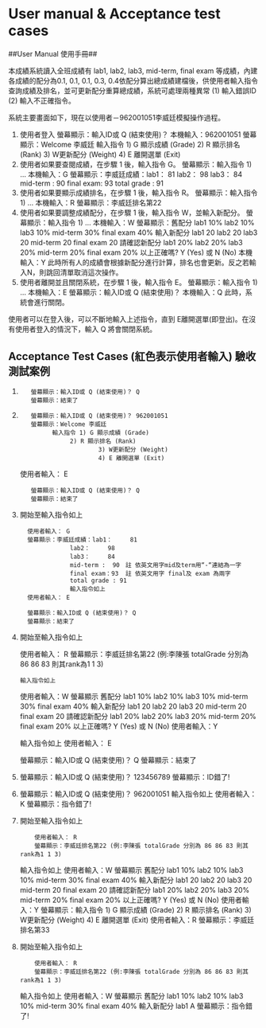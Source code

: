 User manual & Acceptance test cases
=====

##User Manual 使用手冊##

本成績系統讀入全班成績有 lab1, lab2, lab3, mid-term, final exam 等成績，內建各成績的配分為0.1, 0.1, 0.1, 0.3, 0.4依配分算出總成績建檔後，供使用者輸入指令查詢成績及排名，並可更新配分重算總成績，系統可處理兩種異常 (1) 輸入錯誤ID (2) 輸入不正確指令。

系統主要畫面如下，現在以使用者－962001051李威廷模擬操作過程。

1. 使用者登入
        螢幕顯示：輸入ID或 Q (結束使用)？
        本機輸入：962001051
        螢幕顯示：Welcome 李威廷
                  輸入指令 1) G 顯示成績 (Grade)
                           2) R 顯示排名 (Rank)
                           3) W更新配分 (Weight)
                           4) E 離開選單 (Exit)
2. 使用者如果要查閱成績，在步驟 1 後，輸入指令 G。
        螢幕顯示：輸入指令 1) … 
        本機輸入：G
        螢幕顯示：李威廷成績：lab1：     81
                              lab2：     98
                              lab3：     84
                              mid-term :  90
                              final exam:  93
                              total grade :  91
3. 使用者如果要顯示成績排名，在步驟 1 後，輸入指令 R。
    螢幕顯示：輸入指令 1) … 
    本機輸入：R
    螢幕顯示：李威廷排名第22
4. 使用者如果要調整成績配分，在步驟 1 後，輸入指令 W，並輸入新配分。
    螢幕顯示：輸入指令 1) … 
    本機輸入：W
    螢幕顯示：舊配分 
                  lab1           10%
                  lab2           10%
                  lab3           10%
                  mid-term       30%
                  final exam     40%
          輸入新配分
                  lab1           20
                  lab2           20
                  lab3           20
                  mid-term       20
                  final exam     20
          請確認新配分
                  lab1           20%
                  lab2           20%
                  lab3           20%
                  mid-term       20%
                  final exam      20%
                  以上正確嗎? Y (Yes) 或 N (No)
     本機輸入：Y
   此時所有人的成績會根據新配分進行計算，排名也會更新。反之若輸入N，則跳回清單取消這次操作。
5. 使用者離開並且關閉系統，在步驟 1 後，輸入指令 E。
        螢幕顯示：輸入指令 1) … 
        本機輸入：E
        螢幕顯示：輸入ID或 Q (結束使用)？
        本機輸入：Q
  此時，系統會進行關閉。

使用者可以在登入後，可以不斷地輸入上述指令，直到 E離開選單(即登出)。在沒有使用者登入的情況下，輸入 Q 將會關閉系統。


## Acceptance Test Cases (紅色表示使用者輸入) 驗收測試案例 ##

1.  
          螢幕顯示：輸入ID或 Q (結束使用)？ Q
          螢幕顯示：結束了

2.  
          螢幕顯示：輸入ID或 Q (結束使用)？ 962001051
          螢幕顯示：Welcome 李威廷
                輸入指令 1) G 顯示成績 (Grade) 
                     2) R 顯示排名 (Rank) 
                             3) W更新配分 (Weight) 
                             4) E 離開選單 (Exit)  
      使用者輸入： E 

          螢幕顯示：輸入ID或 Q (結束使用)？ Q
          螢幕顯示：結束了

3.  開始至輸入指令如上

          使用者輸入： G 
          螢幕顯示：李威廷成績：lab1：     81　
                      lab2：     98　
                      lab3：     84　
                      mid-term :  90　註 依英文用字mid及term用“-“連結為一字
                      final exam：93  註 依英文用字 final及 exam 為兩字 
                      total grade : 91          
                      輸入指令如上
          使用者輸入： E 
          
          螢幕顯示：輸入ID或 Q (結束使用)？ Q
          螢幕顯示：結束了

4.  開始至輸入指令如上

      使用者輸入： R
      螢幕顯示：李威廷排名第22 (例:李陳張 totalGrade 分別為 86 86 83 則其rank為1 1 3) 

        輸入指令如上
      使用者輸入：W
      螢幕顯示  舊配分 
                    lab1           10%
                    lab2           10%
                    lab3           10%
                    mid-term       30%
                    final exam      40%
                輸入新配分
                    lab1           20
                    lab2           20
                    lab3           20
                    mid-term       20
                    final exam      20
                請確認新配分
                    lab1           20%
                    lab2           20%
                    lab3           20%
                    mid-term       20%
                    final exam      20%
                  以上正確嗎? Y (Yes) 或 N (No)
      使用者輸入：Y

    輸入指令如上
      使用者輸入： E 

      螢幕顯示：輸入ID或 Q (結束使用)？ Q
      螢幕顯示：結束了

5.  
      螢幕顯示：輸入ID或 Q (結束使用)？ 123456789
      螢幕顯示：ID錯了!

6.      
      螢幕顯示：輸入ID或 Q (結束使用)？ 962001051
            輸入指令如上
            使用者輸入： K 
            螢幕顯示：指令錯了!
7.  開始至輸入指令如上

            使用者輸入： R
            螢幕顯示：李威廷排名第22 (例:李陳張 totalGrade 分別為 86 86 83 則其rank為1 1 3) 
            
    輸入指令如上
            使用者輸入：W
            螢幕顯示  舊配分 
                    lab1           10%
                    lab2           10%
                    lab3           10%
                    mid-term       30%
                    final exam      40%
                    輸入新配分
                    lab1           20
                    lab2           20
                    lab3           20
                    mid-term       20
                    final exam      20
                    請確認新配分
                    lab1           20%
                    lab2           20%
                    lab3           20%
                    mid-term       20%
                    final exam      20%
                    以上正確嗎? Y (Yes) 或 N (No)
            使用者輸入：Y
            螢幕顯示：輸入指令 1) G 顯示成績 (Grade) 
                               2) R 顯示排名 (Rank) 
                               3) W更新配分 (Weight) 
                               4) E 離開選單 (Exit)
            使用者輸入：R
            螢幕顯示：李威廷排名第33

8.  開始至輸入指令如上

            使用者輸入： R
            螢幕顯示：李威廷排名第22 (例:李陳張 totalGrade 分別為 86 86 83 則其rank為1 1 3) 
    輸入指令如上
            使用者輸入：W
            螢幕顯示  舊配分 
                      lab1           10%
                      lab2           10%
                      lab3           10%
                      mid-term       30%
                      final exam      40%
                      輸入新配分
                      lab1           A
            螢幕顯示：指令錯了!


